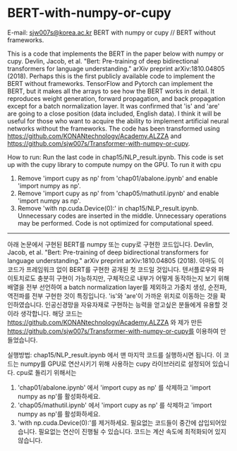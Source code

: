 # BERT-with-numpy-or-cupy
E-mail: sjw007s@korea.ac.kr
BERT with numpy or cupy // BERT without frameworks.

This is a code that implements the BERT in the paper below with numpy or cupy. Devlin, Jacob, et al. "Bert: Pre-training of deep bidirectional transformers for language understanding." arXiv preprint arXiv:1810.04805 (2018). Perhaps this is the first publicly available code to implement the BERT without frameworks. TensorFlow and Pytorch can implement the BERT, but it makes all the arrays to see how the BERT works in detail. It reproduces weight generation, forward propagation, and back propagation except for a batch normalization layer. It was confirmed that 'is' and 'are' are going to a close position (data included, English data). I think it will be useful for those who want to acquire the ability to implement artificial neural networks without the frameworks. The code has been transformed using https://github.com/KONANtechnology/Academy.ALZZA and https://github.com/sjw007s/Transformer-with-numpy-or-cupy.

How to run: Run the last code in chap15/NLP_result.ipynb. This code is set up with the cupy library to compute numpy on the GPU. To run it with cpu

1. Remove 'import cupy as np' from 'chap01/abalone.ipynb' and enable 'import numpy as np'.
2. Remove 'import cupy as np' from 'chap05/mathutil.ipynb' and enable 'import numpy as np'.
3. Remove 'with np.cuda.Device(0):' in chap15/NLP_result.ipynb.
Unnecessary codes are inserted in the middle. Unnecessary operations may be performed. Code is not optimized for computational speed.
-----------------------------------------------------------
아래 논문에서 구현된 BERT를 numpy 또는 cupy로 구현한 코드입니다. Devlin, Jacob, et al. "Bert: Pre-training of deep bidirectional transformers for language understanding." arXiv preprint arXiv:1810.04805 (2018). 아마도 이 코드가 프레임워크 없이 BERT를 구현한 공개된 첫 코드일 것입니다. 텐서플로우와 파이토치로도 충분히 구현이 가능하지만, 구체적으로 내부가 어떻게 동작하는지 보기 위해 배열을 전부 선언하여 a batch normalization layer를 제외하고 가중치 생성, 순전파, 역전파를 전부 구현한 것이 특징입니다. 'is'와 'are'이 가까운 위치로 이동하는 것을 확인하였습니다. 인공신경망을 자유자재로 구현하는 능력을 얻고싶은 분들에게 유용할 것이라 생각합니다. 해당 코드는 https://github.com/KONANtechnology/Academy.ALZZA 와 제가 만든 https://github.com/sjw007s/Transformer-with-numpy-or-cupy를 이용하여 만들었습니다.

실행방법: chap15/NLP_result.ipynb 에서 맨 마지막 코드를 실행하시면 됩니다. 이 코드는 numpy를 GPU로 연산시키기 위해 사용하는 cupy 라이브러리로 설정되어 있습니다. cpu로 돌리기 위해서는

1. 'chap01/abalone.ipynb' 에서 'import cupy as np' 를 삭제하고 'import numpy as np'를 활성화하세요.
2. 'chap05/mathutil.ipynb' 에서 'import cupy as np' 를 삭제하고 'import numpy as np'를 활성화하세요.
3. 'with np.cuda.Device(0):'를 제거하세요.
필요없는 코드들이 중간에 삽입되어있습니다. 필요없는 연산이 진행될 수 있습니다. 코드는 계산 속도에 최적화되어 있지 않습니다.
